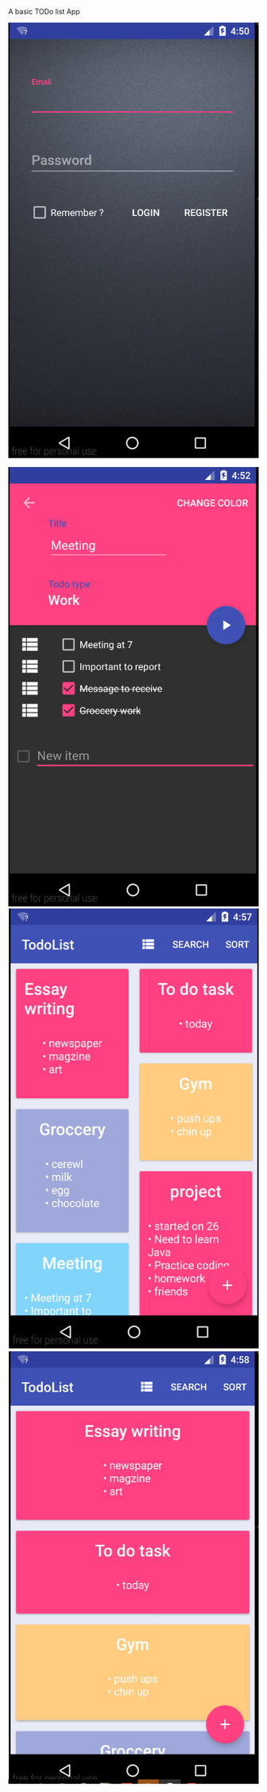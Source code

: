 A basic TODo list App 


![Alt text](/Images/picture1.PNG?raw=true "Optional Title")


![Alt text](/Images/picture3.PNG?raw=true "Optional Title")
![Alt text](/Images/picture5.PNG?raw=true "Optional Title")
![Alt text](/Images/picture6.PNG?raw=true "Optional Title")
